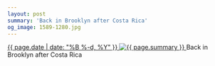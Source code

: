 ```yaml
---
layout: post
summary: 'Back in Brooklyn after Costa Rica'
og_image: 1589-1280.jpg
---
```


<p>
 <time>
  <a href="/1589">
   {{ page.date | date: "%B %-d, %Y" }}
  </a>
 </time>
 <a href="/1589">
  <img alt="{{ page.summary }}" data-taken="1/30/2022" sizes="(min-width: 700px) 50vw, calc(100vw - 2rem)" src="{{ site.assets_url }}/1589-640.jpg" srcset="{{ site.assets_url }}/1589-320.jpg 320w, {{ site.assets_url }}/1589-640.jpg 640w, {{ site.assets_url }}/1589-960.jpg 960w, {{ site.assets_url }}/1589-1280.jpg 1280w"/>
 </a>
 <span>
  Back in Brooklyn after Costa Rica
 </span>
</p>
